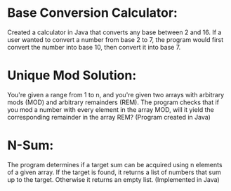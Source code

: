 # Base Conversion Calculator:
Created a calculator in Java that converts any base between 2 and 16. If a user wanted to convert a number from base 2 to 7, the program would first convert the number into base 10, then convert it into base 7.

# Unique Mod Solution:
You're given a range from 1 to n, and you're given two arrays with arbitrary mods (MOD) and arbitrary remainders (REM). The program checks that if you mod a number with every element in the array MOD, will it yield the corresponding remainder in the array REM? (Program created in Java)

# N-Sum:
The program determines if a target sum can be acquired using n elements of a given array. If the target is found, it returns a list of numbers that sum up to the target. Otherwise it returns an empty list. (Implemented in Java)
